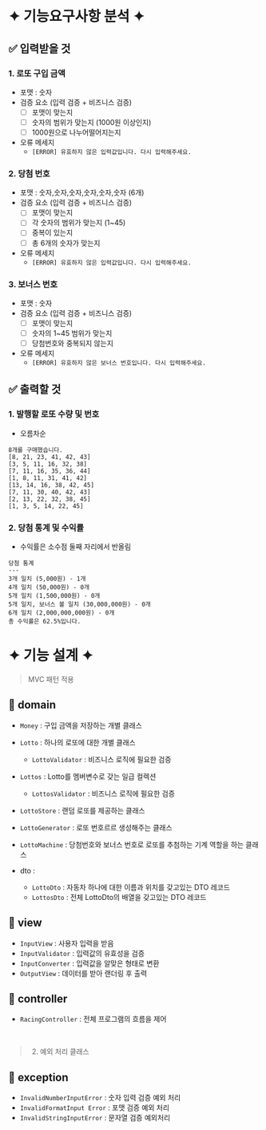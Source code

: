 # ✦ 기능요구사항 분석 ✦

## ✅ 입력받을 것

### 1. 로또 구입 금액

- 포맷 : 숫자
- 검증 요소 (입력 검증 + 비즈니스 검증)
  - [ ] 포맷이 맞는지
  - [ ] 숫자의 범위가 맞는지 (1000원 이상인지)
  - [ ] 1000원으로 나누어떨어지는지
- 오류 메세지
  - `[ERROR] 유효하지 않은 입력값입니다. 다시 입력해주세요.`

### 2. 당첨 번호

- 포맷 : 숫자,숫자,숫자,숫자,숫자,숫자 (6개)
- 검증 요소 (입력 검증 + 비즈니스 검증)
  - [ ] 포맷이 맞는지
  - [ ] 각 숫자의 범위가 맞는지 (1~45)
  - [ ] 중복이 있는지
  - [ ] 총 6개의 숫자가 맞는지
- 오류 메세지
  - `[ERROR] 유효하지 않은 입력값입니다. 다시 입력해주세요.`

### 3. 보너스 번호

- 포맷 : 숫자
- 검증 요소 (입력 검증 + 비즈니스 검증)
  - [ ] 포맷이 맞는지
  - [ ] 숫자의 1~45 범위가 맞는지
  - [ ] 당첨번호와 중복되지 않는지
- 오류 메세지
  - `[ERROR] 유효하지 않은 보너스 번호입니다. 다시 입력해주세요.`

## ✅ 출력할 것

### 1. 발행할 로또 수량 및 번호

- 오름차순

```
8개를 구매했습니다.
[8, 21, 23, 41, 42, 43]
[3, 5, 11, 16, 32, 38]
[7, 11, 16, 35, 36, 44]
[1, 8, 11, 31, 41, 42]
[13, 14, 16, 38, 42, 45]
[7, 11, 30, 40, 42, 43]
[2, 13, 22, 32, 38, 45]
[1, 3, 5, 14, 22, 45]
```

### 2. 당첨 통계 및 수익률

- 수익률은 소수점 둘째 자리에서 반올림

```
당첨 통계
---
3개 일치 (5,000원) - 1개
4개 일치 (50,000원) - 0개
5개 일치 (1,500,000원) - 0개
5개 일치, 보너스 볼 일치 (30,000,000원) - 0개
6개 일치 (2,000,000,000원) - 0개
총 수익률은 62.5%입니다.
```

#  ✦ 기능 설계 ✦

> MVC 패턴 적용

## 📍 domain

- `Money` : 구입 금액을 저장하는 개별 클래스
- `Lotto` : 하나의 로또에 대한 개별 클래스
  - `LottoValidator` : 비즈니스 로직에 필요한 검증
- `Lottos` : Lotto를 멤버변수로 갖는 일급 컬렉션
  - `LottosValidator` : 비즈니스 로직에 필요한 검증
- `LottoStore` : 랜덤 로또를 제공하는 클래스
- `LottoGenerator` : 로또 번호르르 생성해주는 클래스
- `LottoMachine` : 당첨번호와 보너스 번호로 로또를 추첨하는 기계 역할을 하는 클래스


- dto :
  - `LottoDto` : 자동차 하나에 대한 이름과 위치를 갖고있는 DTO 레코드
  - `LottosDto` : 전체 LottoDto의 배열을 갖고있는 DTO 레코드


## 📍 view

- `InputView` : 사용자 입력을 받음
- `InputValidator` : 입력값의 유효성을 검증
- `InputConverter` : 입력값을 알맞은 형태로 변환
- `OutputView` : 데이터를 받아 랜더링 후 출력

## 📍 controller

- `RacingController` : 전체 프로그램의 흐름을 제어

<br/>

> 2. 예외 처리 클래스
## 📍 exception
- `InvalidNumberInputError` : 숫자 입력 검증 예외 처리
- `InvalidFormatInput
  Error` : 포맷 검증 예외 처리
- `InvalidStringInputError` : 문자열 검증 예외처리
